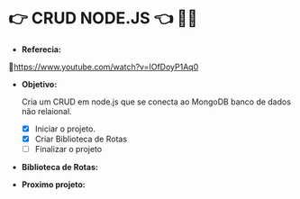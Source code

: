 # :point_right: CRUD NODE.JS :point_left: :man_technologist:

* **Referecia:**

:link:https://www.youtube.com/watch?v=IOfDoyP1Aq0

* **Objetivo:**

  Cria um CRUD em node.js que se conecta ao MongoDB banco de dados não relaional.
  
  - [X] Iniciar o projeto.
  - [X] Criar Biblioteca de Rotas
  - [ ] Finalizar o projeto
  
* **Biblioteca de Rotas:**

* **Proximo projeto:**
